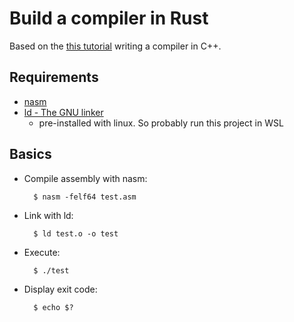 # Build a compiler in Rust

Based on the [this tutorial](https://www.youtube.com/watch?v=vcSijrRsrY0&list=PLUDlas_Zy_qC7c5tCgTMYq2idyyT241qs&ab_channel=Pixeled) writing a compiler in C++.

## Requirements

- [nasm](https://nasm.us/) 
- [ld - The GNU linker](https://www.man7.org/linux/man-pages/man1/ld.1.html)
    - pre-installed with linux. So probably run this project in WSL

## Basics

- Compile assembly with nasm:

        $ nasm -felf64 test.asm
        
- Link with ld:

        $ ld test.o -o test
        
- Execute:

        $ ./test

- Display exit code:

        $ echo $?